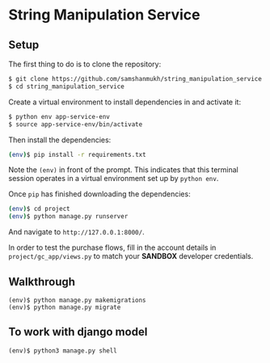 # String Manipulation Service

## Setup

The first thing to do is to clone the repository:

```sh
$ git clone https://github.com/samshanmukh/string_manipulation_service.git
$ cd string_manipulation_service
```

Create a virtual environment to install dependencies in and activate it:

```sh
$ python env app-service-env
$ source app-service-env/bin/activate
```

Then install the dependencies:

```sh
(env)$ pip install -r requirements.txt
```
Note the `(env)` in front of the prompt. This indicates that this terminal
session operates in a virtual environment set up by `python env`.

Once `pip` has finished downloading the dependencies:
```sh
(env)$ cd project
(env)$ python manage.py runserver
```
And navigate to `http://127.0.0.1:8000/`.

In order to test the purchase flows, fill in the account details in
`project/gc_app/views.py` to match your **SANDBOX** developer credentials.

## Walkthrough


```
(env)$ python manage.py makemigrations
(env)$ python manage.py migrate
```

## To work with django model

```
(env)$ python3 manage.py shell
```